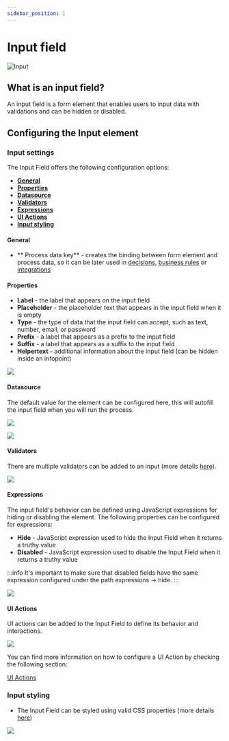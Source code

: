 ```yaml
---
sidebar_position: 1
---
```


# Input field

![Input](../../img/input_form_field.png)

## What is an input field?

An input field is a form element that enables users to input data with validations and can be hidden or disabled.

## Configuring the Input element

### Input settings

The Input Field offers the following configuration options:

   - [**General**](#general)
   - [**Properties**](#flowx-props)
   - [**Datasource**](#datasource)
   - [**Validators**](#validators)
   - [**Expressions**](#expressions)
   - [**UI Actions**](#ui-actions)
   - [**Input styling**](#input-styling)

#### General
   
* ** Process data key** - creates the binding between form element and process data, so it can be later used in [decisions](../../../node/exclusive-gateway-node.md), [business rules](../../../node/task-node/task-node.md) or [integrations](../../../node/message-send-received-task-node.md)

#### Properties

* **Label** - the label that appears on the input field
* **Placeholder** - the placeholder text that appears in the input field when it is empty
* **Type** - the type of data that the input field can accept, such as text, number, email, or password
* **Prefix** - a label that appears as a prefix to the input field
* **Suffix** - a label that appears as a suffix to the input field
* **Helpertext** - additional information about the input field (can be hidden inside an infopoint)

![](../../img/input_props.png)

#### **Datasource** 

The default value for the element can be configured here, this will autofill the input field when you will run the process.

![](../../img/input_datasource1.png)

![](../../img/input_datasource.png)

#### **Validators** 

There are multiple validators can be added to an input (more details [here](../../validators.md)).

![](../../img/input_validators.png)

#### **Expressions**  

The input field's behavior can be defined using JavaScript expressions for hiding or disabling the element. The following properties can be configured for expressions:
   
* **Hide** - JavaScript expression used to hide the Input Field when it returns a truthy value
* **Disabled** - JavaScript expression used to disable the Input Field when it returns a truthy value

:::info
It's important to make sure that disabled fields have the same expression configured under the path expressions → hide.
:::

![](../../img/input_expressions.png)

#### UI Actions

UI actions can be added to the Input Field to define its behavior and interactions.

![](../../img/input_ui_actions.png)

You can find more information on how to configure a UI Action by checking the following section:

[UI Actions](../../ui-actions.md)

### Input styling

* The Input Field can be styled using valid CSS properties (more details [here](../../#styling))

![](../../img/input_form_field_styling.png)
